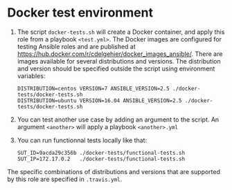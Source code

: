 # Docker test environment

1. The script `docker-tests.sh` will create a Docker container, and apply this role from a playbook `<test.yml>`. The Docker images are configured for testing Ansible roles and are published at <https://hub.docker.com/r/cdelgehier/docker_images_ansible/>. There are images available for several distributions and versions. The distribution and version should be specified outside the script using environment variables:

    ```
    DISTRIBUTION=centos VERSION=7 ANSIBLE_VERSION=2.5 ./docker-tests/docker-tests.sh
    DISTRIBUTION=ubuntu VERSION=16.04 ANSIBLE_VERSION=2.5 ./docker-tests/docker-tests.sh
    ```
2. You can test another use case by adding an argument to the script. An argument `<another>` will apply a playbook `<another>.yml`

3. You can run functionnal tests locally like that:

    ```
    SUT_ID=9acda29c356b ./docker-tests/functional-tests.sh
    SUT_IP=172.17.0.2   ./docker-tests/functional-tests.sh
    ```
   
The specific combinations of distributions and versions that are supported by this role are specified in `.travis.yml`.
